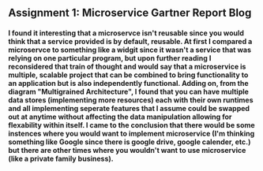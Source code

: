 ## Assignment 1: Microservice Gartner Report Blog
#### I found it interesting that a microservce isn't reusable since you would think that a service provided is by default, reusable. At first I compared a microservce to something like a widgit since it wasn't a service that was relying on one particular program, but upon further reading I reconsidered that train of thought and would say that a microservice is multiple, scalable project that can be combined to bring functionality to an application but is also independently functional. Adding on, from the diagram "Multigrained Architecture", I found that you can have multiple data stores (implementing more resources) each with their own runtimes and all implementing seperate features that I assume could be swapped out at anytime without affecting the data manipulation allowing for flexability within itself. I came to the conclusion that there would be some instences where you would want to implement microservice (I'm thinking something like Google since there is google drive, google calender, etc.) but there are other times where you wouldn't want to use microservice (like a private family business).
